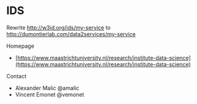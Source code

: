 IDS
=======

Rewrite http://w3id.org/ids/my-service to http://dumontierlab.com/data2services/my-service

Homepage
* [https://www.maastrichtuniversity.nl/research/institute-data-science](https://www.maastrichtuniversity.nl/research/institute-data-science)

Contact
* Alexander Malic @amalic
* Vincent Emonet @vemonet
